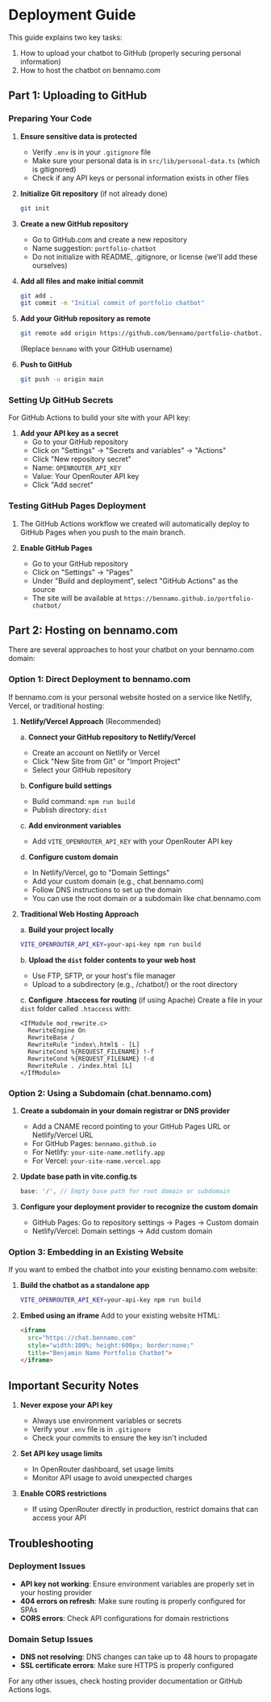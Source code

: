 # Deployment Guide

This guide explains two key tasks:
1. How to upload your chatbot to GitHub (properly securing personal information)
2. How to host the chatbot on bennamo.com

## Part 1: Uploading to GitHub

### Preparing Your Code

1. **Ensure sensitive data is protected**
   - Verify `.env` is in your `.gitignore` file
   - Make sure your personal data is in `src/lib/personal-data.ts` (which is gitignored)
   - Check if any API keys or personal information exists in other files

2. **Initialize Git repository** (if not already done)
   ```bash
   git init
   ```

3. **Create a new GitHub repository**
   - Go to GitHub.com and create a new repository
   - Name suggestion: `portfolio-chatbot`
   - Do not initialize with README, .gitignore, or license (we'll add these ourselves)

4. **Add all files and make initial commit**
   ```bash
   git add .
   git commit -m "Initial commit of portfolio chatbot"
   ```

5. **Add your GitHub repository as remote**
   ```bash
   git remote add origin https://github.com/bennamo/portfolio-chatbot.git
   ```
   (Replace `bennamo` with your GitHub username)

6. **Push to GitHub**
   ```bash
   git push -u origin main
   ```

### Setting Up GitHub Secrets

For GitHub Actions to build your site with your API key:

1. **Add your API key as a secret**
   - Go to your GitHub repository
   - Click on "Settings" → "Secrets and variables" → "Actions"
   - Click "New repository secret"
   - Name: `OPENROUTER_API_KEY`
   - Value: Your OpenRouter API key
   - Click "Add secret"

### Testing GitHub Pages Deployment

1. The GitHub Actions workflow we created will automatically deploy to GitHub Pages when you push to the main branch.

2. **Enable GitHub Pages**
   - Go to your GitHub repository
   - Click on "Settings" → "Pages"
   - Under "Build and deployment", select "GitHub Actions" as the source
   - The site will be available at `https://bennamo.github.io/portfolio-chatbot/`

## Part 2: Hosting on bennamo.com

There are several approaches to host your chatbot on your bennamo.com domain:

### Option 1: Direct Deployment to bennamo.com

If bennamo.com is your personal website hosted on a service like Netlify, Vercel, or traditional hosting:

1. **Netlify/Vercel Approach** (Recommended)
   
   a. **Connect your GitHub repository to Netlify/Vercel**
      - Create an account on Netlify or Vercel
      - Click "New Site from Git" or "Import Project"
      - Select your GitHub repository
   
   b. **Configure build settings**
      - Build command: `npm run build`
      - Publish directory: `dist`
   
   c. **Add environment variables**
      - Add `VITE_OPENROUTER_API_KEY` with your OpenRouter API key
   
   d. **Configure custom domain**
      - In Netlify/Vercel, go to "Domain Settings"
      - Add your custom domain (e.g., chat.bennamo.com)
      - Follow DNS instructions to set up the domain
      - You can use the root domain or a subdomain like chat.bennamo.com

2. **Traditional Web Hosting Approach**
   
   a. **Build your project locally**
      ```bash
      VITE_OPENROUTER_API_KEY=your-api-key npm run build
      ```
   
   b. **Upload the `dist` folder contents to your web host**
      - Use FTP, SFTP, or your host's file manager
      - Upload to a subdirectory (e.g., /chatbot/) or the root directory
   
   c. **Configure .htaccess for routing** (if using Apache)
      Create a file in your `dist` folder called `.htaccess` with:
      ```
      <IfModule mod_rewrite.c>
        RewriteEngine On
        RewriteBase /
        RewriteRule ^index\.html$ - [L]
        RewriteCond %{REQUEST_FILENAME} !-f
        RewriteCond %{REQUEST_FILENAME} !-d
        RewriteRule . /index.html [L]
      </IfModule>
      ```

### Option 2: Using a Subdomain (chat.bennamo.com)

1. **Create a subdomain in your domain registrar or DNS provider**
   - Add a CNAME record pointing to your GitHub Pages URL or Netlify/Vercel URL
   - For GitHub Pages: `bennamo.github.io`
   - For Netlify: `your-site-name.netlify.app`
   - For Vercel: `your-site-name.vercel.app`

2. **Update base path in vite.config.ts**
   ```typescript
   base: '/', // Empty base path for root domain or subdomain
   ```

3. **Configure your deployment provider to recognize the custom domain**
   - GitHub Pages: Go to repository settings → Pages → Custom domain
   - Netlify/Vercel: Domain settings → Add custom domain

### Option 3: Embedding in an Existing Website

If you want to embed the chatbot into your existing bennamo.com website:

1. **Build the chatbot as a standalone app**
   ```bash
   VITE_OPENROUTER_API_KEY=your-api-key npm run build
   ```

2. **Embed using an iframe**
   Add to your existing website HTML:
   ```html
   <iframe 
     src="https://chat.bennamo.com" 
     style="width:100%; height:600px; border:none;"
     title="Benjamin Namo Portfolio Chatbot">
   </iframe>
   ```

## Important Security Notes

1. **Never expose your API key**
   - Always use environment variables or secrets
   - Verify your `.env` file is in `.gitignore`
   - Check your commits to ensure the key isn't included

2. **Set API key usage limits**
   - In OpenRouter dashboard, set usage limits
   - Monitor API usage to avoid unexpected charges

3. **Enable CORS restrictions**
   - If using OpenRouter directly in production, restrict domains that can access your API

## Troubleshooting

### Deployment Issues
- **API key not working**: Ensure environment variables are properly set in your hosting provider
- **404 errors on refresh**: Make sure routing is properly configured for SPAs
- **CORS errors**: Check API configurations for domain restrictions

### Domain Setup Issues
- **DNS not resolving**: DNS changes can take up to 48 hours to propagate
- **SSL certificate errors**: Make sure HTTPS is properly configured

For any other issues, check hosting provider documentation or GitHub Actions logs. 